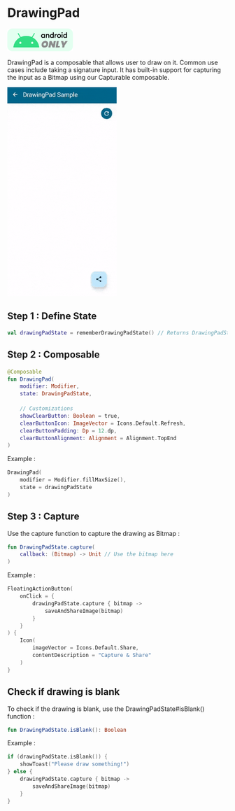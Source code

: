 # DrawingPad

<img title="" src="assets/android-only.png" alt="" width="150">

DrawingPad is a composable that allows user to draw on it. Common use cases include taking a signature input. It has built-in support for capturing the input as a Bitmap using our Capturable composable.

<img src="assets/DrawingPadSample.gif" title="" alt="" width="250">

## Step 1 : Define State

```kotlin
val drawingPadState = rememberDrawingPadState() // Returns DrawingPadState
```

## Step 2 : Composable

```kotlin
@Composable
fun DrawingPad(
    modifier: Modifier,
    state: DrawingPadState,

    // Customizations
    showClearButton: Boolean = true,
    clearButtonIcon: ImageVector = Icons.Default.Refresh,
    clearButtonPadding: Dp = 12.dp,
    clearButtonAlignment: Alignment = Alignment.TopEnd
)
```

Example :

```kotlin
DrawingPad(
    modifier = Modifier.fillMaxSize(),
    state = drawingPadState
)
```

## Step 3 : Capture

Use the capture function to capture the drawing as Bitmap :

```kotlin
fun DrawingPadState.capture(
    callback: (Bitmap) -> Unit // Use the bitmap here
)
```

Example :

```kotlin
FloatingActionButton(
    onClick = {
        drawingPadState.capture { bitmap ->
            saveAndShareImage(bitmap)
        }
    }
) {
    Icon(
        imageVector = Icons.Default.Share,
        contentDescription = "Capture & Share"
    )
}
```

## Check if drawing is blank

To check if the drawing is blank, use the DrawingPadState#isBlank() function :

```kotlin
fun DrawingPadState.isBlank(): Boolean
```

Example :

```kotlin
if (drawingPadState.isBlank()) {
    showToast("Please draw something!")
} else {
    drawingPadState.capture { bitmap ->
        saveAndShareImage(bitmap)
    }
}
```
